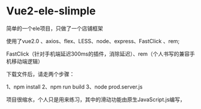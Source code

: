 # Vue2-ele-slimple
简单的一个ele项目，只做了一个店铺框架

使用了vue2.0 、axios、flex、LESS、node、express、FastClick 、rem;

FastClick（针对手机端延迟300ms的插件，消除延迟）、rem（个人书写的兼容手机移动端逻辑）

下载文件后，请走两个步骤：

1、npm install 
2、npm run build
3、node prod.server.js

项目很缩水，个人只是用来练习，其中的滑动功能由原生JavaScript.js编写，



